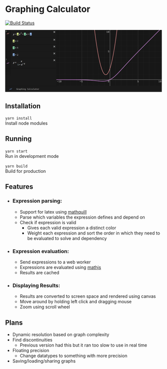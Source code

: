 # Graphing Calculator

[![Build Status](https://circleci.com/gh/Toddez/graphing-calculator.svg?style=svg&circle-token=54d500e2fe51f85d9d4b9cc90b85512ae828e59a)](https://circleci.com/gh/Toddez/graphing-calculator)

![Activation Functions](docs/images/example.png)

## Installation

`yarn install`  
Install node modules

## Running

`yarn start`  
Run in development mode

`yarn build`  
Build for production

## Features

- ### Expression parsing:
  - Support for latex using [mathquill](http://mathquill.com/)
  - Parse which variables the expression defines and depend on
  - Check if expression is valid
    - Gives each valid expression a distinct color
    - Weight each expression and sort the order in which they need to be evaluated to solve and dependency
- ### Expression evaluation:
  - Send expressions to a web worker
  - Expressions are evaluated using [mathjs](https://mathjs.org/)
  - Results are cached
- ### Displaying Results:
  - Results are converted to screen space and rendered using canvas
  - Move around by holding left click and dragging mouse
  - Zoom using scroll wheel

## Plans

- Dynamic resolution based on graph complexity
- Find discontinuities
  - Previous version had this but it ran too slow to use in real time
- Floating precision
  - Change datatypes to something with more precision
- Saving/loading/sharing graphs
